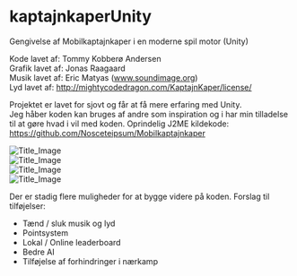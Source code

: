 # kaptajnkaperUnity
Gengivelse af Mobilkaptajnkaper i en moderne spil motor (Unity)

Kode lavet af: Tommy Kobberø Andersen  
Grafik lavet af: Jonas Raagaard  
Musik lavet af: Eric Matyas (www.soundimage.org)  
Lyd lavet af: http://mightycodedragon.com/KaptajnKaper/license/  

Projektet er lavet for sjovt og får at få mere erfaring med Unity.  
Jeg håber koden kan bruges af andre som inspiration og i har min tilladelse til at gøre hvad i vil med koden. 
Oprindelig J2ME kildekode: https://github.com/Nosceteipsum/Mobilkaptajnkaper

![Title_Image](http://logicwork.net/images/github/unity_kk_title.png)  
![Title_Image](http://logicwork.net/images/github/unity_kk.jpg)  
![Title_Image](http://logicwork.net/images/github/unity_kk1.jpg)  
![Title_Image](http://logicwork.net/images/github/unity_kk2.jpg)  

Der er stadig flere muligheder for at bygge videre på koden. 
Forslag til tilføjelser:
* Tænd / sluk musik og lyd
* Pointsystem
* Lokal / Online leaderboard
* Bedre AI
* Tilføjelse af forhindringer i nærkamp

